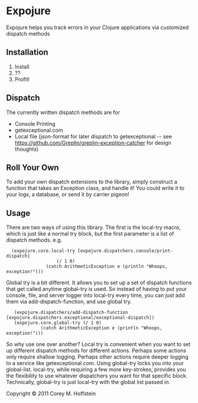 # Expojure

Expojure helps you track errors in your Clojure applications via customized dispatch methods

## Installation

1. Install
2. ??
3. Profit!

## Dispatch
The currently written dispatch methods are for

* Console Printing
* getexceptional.com
* Local file (json-format for later dispatch to getexceptional -- see https://github.com/Greplin/greplin-exception-catcher for design thoughts)

## Roll Your Own
To add your own dispatch extensions to the library, simply construct a function that takes an Exception class, and handle it!  You could write it to your logs, a database, or send it by carrier pigeon!

## Usage
There are two ways of using this library.  The first is the local-try macro, which is just like a normal try block, but the first parameter is a list of dispatch methods.  e.g.

      (expojure.core.local-try [expojure.dispatchers.console/print-dispatch] 
      			       (/ 1 0)
  			       (catch ArithmeticException e (println "Whoops, exception!")))

Global try is a bit different.  It allows you to set up a set of dispatch functions that get called anytime global-try is used.  So instead of having to put your console, file, and server logger into local-try every time, you can just add them via add-dispatch-function, and use global try.

       (expojure.dispatchers/add-dispatch-function [expojure.dispatchers.exceptional/exceptional-dispatch])
       (expojure.core.global-try (/ 1 0)
  				 (catch ArithmeticException e (println "Whoops, exception!")))

So why use one over another?  Local try is convenient when you want to set up different dispatch methods for different actions.  Perhaps some actions only require shallow logging.  Perhaps other actions require deeper logging to a service like getexceptional.com.  Using global-try locks you into your global-list.  local-try, while requiring a few more key-strokes, provides you the flexibility to use whatever dispatchers you want for that specific block.  Technically, global-try is just local-try with the global list passed in.

Copyright © 2011 Corey M. Hoffstein
